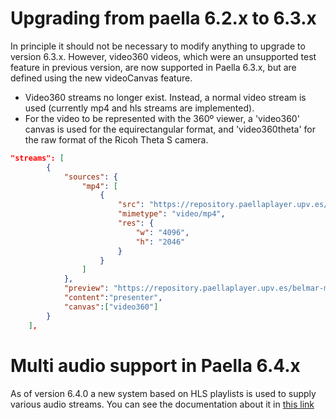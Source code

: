---
---

# Upgrading from paella 6.2.x to 6.3.x

In principle it should not be necessary to modify anything to upgrade to version 6.3.x. However, video360 videos, which were an unsupported test feature in previous version, are now supported in Paella 6.3.x, but are defined using the new videoCanvas feature.

- Video360 streams no longer exist. Instead, a normal video stream is used (currently mp4 and hls streams are implemented).
- For the video to be represented with the 360º viewer, a 'video360' canvas is used for the equirectangular format, and 'video360theta' for the raw format of the Ricoh Theta S camera.

```json
"streams": [
		{
			"sources": {
				"mp4": [
					{
						"src": "https://repository.paellaplayer.upv.es/video360/video360.mp4",
						"mimetype": "video/mp4",
						"res": {
							"w": "4096",
							"h": "2046"
						}
					}
				]
			},
			"preview": "https://repository.paellaplayer.upv.es/belmar-multiresolution/preview/presenter_cut.jpg",
			"content":"presenter",
			"canvas":["video360"]
		}
	],
```

# Multi audio support in Paella 6.4.x

As of version 6.4.0 a new system based on HLS playlists is used to supply various audio streams. You can see the documentation about it in [this link](adopters/hls_multiaudio.md)
